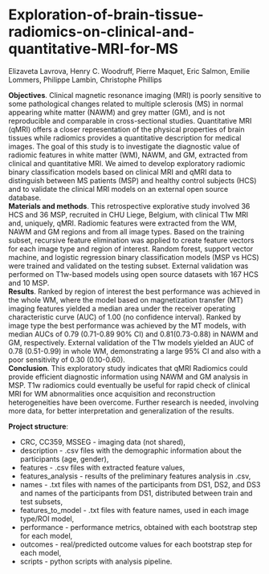 # Exploration-of-brain-tissue-radiomics-on-clinical-and-quantitative-MRI-for-MS
  
Elizaveta Lavrova, Henry C. Woodruff,  Pierre Maquet, Eric Salmon, Emilie Lommers, Philippe Lambin, Christophe Phillips  
  
<b>Objectives</b>. Clinical magnetic resonance imaging (MRI) is poorly sensitive to some pathological changes related to multiple sclerosis (MS) in normal appearing white matter (NAWM) and grey matter (GM), and is not reproducible and comparable in cross-sectional studies. Quantitative MRI (qMRI) offers a closer representation of the physical properties of brain tissues while radiomics provides a quantitative description for medical images. The goal of this study is to investigate the diagnostic value of radiomic features in white matter (WM), NAWM, and GM, extracted from clinical and quantitative MRI. We aimed to develop exploratory radiomic binary classification models based on clinical MRI and qMRI data to distinguish between MS patients (MSP) and healthy control subjects (HCS) and to validate the clinical MRI models on an external open source database.  
<b>Materials and methods</b>. This retrospective explorative study involved 36 HCS and 36 MSP, recruited in CHU Liege, Belgium, with clinical T1w MRI and, uniquely, qMRI. Radiomic features were extracted from the WM, NAWM and GM regions and from all image types. Based on the training subset, recursive feature elimination was applied to create feature vectors for each image type and region of interest. Random forest, support vector machine, and logistic regression binary classification models (MSP vs HCS) were trained and validated on the testing subset. External validation was performed on T1w-based models using open source datasets with 167 HCS and 10 MSP.  
<b>Results</b>. Ranked by region of interest the best performance was achieved in the whole WM, where the model based on magnetization transfer (MT) imaging features yielded a median area under the receiver operating characteristic curve (AUC) of 1.00 (no confidence interval). Ranked by image type the best performance was achieved by the MT models, with median AUCs of 0.79 (0.71-0.89 90% CI) and 0.81(0.73-0.88) in NAWM and GM, respectively. External validation of the T1w models yielded an AUC of 0.78 (0.51-0.99) in whole WM, demonstrating a large 95% CI and also with a poor sensitivity of 0.30 (0.10-0.60).  
<b>Conclusion</b>. This exploratory study indicates that qMRI Radiomics could provide efficient diagnostic information using NAWM and GM analysis in MSP. T1w radiomics could eventually be useful for rapid check of clinical MRI for WM abnormalities once acquisition and reconstruction heterogeneities have been overcome. Further research is needed, involving more data, for better interpretation and generalization of the results.  

<b>Project structure</b>:  
* CRC, CC359, MSSEG - imaging data (not shared),  
* description - .csv files with the demographic information about the participants (age, gender),  
* features - .csv files with extracted feature values,    
* features_analysis - results of the preliminary features analysis in .csv,
* names - .txt files with names of the participants from DS1, DS2, and DS3 and names of the participants from DS1, distributed between train and test subsets,  
* features_to_model - .txt files with feature names, used in each image type/ROI model,  
* performance - performance metrics, obtained with each bootstrap step for each model,  
* outcomes - real/predicted outcome values for each bootstrap step for each model,  
* scripts - python scripts with analysis pipeline.
